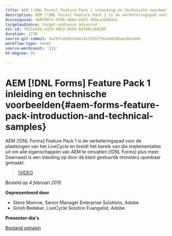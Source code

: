 ```yaml
---
title: AEM [!DNL Forms] Feature Pack 1 inleiding en technische voorbeelden
description: AEM [!DNL Forms] Feature Pack 1 is de verbeteringspad voor de plaatsingen van het LiveCycle en breidt het bereik van die implementaties uit om alle eigenschappen van AEM te omvatten [!DNL Forms] plus meer. Daarnaast is een inleiding op door de klant gestuurde monsters openbaar gemaakt.
discoiquuid: db0f097d-9796-466d-b923-35be1e6483e1
targetaudience: target-audience advanced
exl-id: f651ed2b-a329-49d3-9595-64768cab9205
duration: 2730
source-git-commit: 9a297cda953d4414131657f9ac84580aea0eabeb
workflow-type: tm+mt
source-wordcount: '111'
ht-degree: 0%

---
```


# AEM [!DNL Forms] Feature Pack 1 inleiding en technische voorbeelden{#aem-forms-feature-pack-introduction-and-technical-samples}

AEM [!DNL Forms] Feature Pack 1 is de verbeteringspad voor de plaatsingen van het LiveCycle en breidt het bereik van die implementaties uit om alle eigenschappen van AEM te omvatten [!DNL Forms] plus meer. Daarnaast is een inleiding op door de klant gestuurde monsters openbaar gemaakt.

>[!VIDEO](https://video.tv.adobe.com/v/19380/?quality=9)

*Besteld op 4 februari 2015*

**Gepresenteerd door**

* Steve Monroe, Senior Manager Enterprise Solutions, Adobe
* Girish Bedekar, LiveCycle Solution Evangelist, Adobe

**Presenter-dia&#39;s**

[Bestand ophalen](assets/aem-forms-fp1-2015-0204.pdf)
<!--
[Get back to the Overview](https://helpx.adobe.com/experience-manager/kt/eseminars/gems/aem-index.html)
-->
